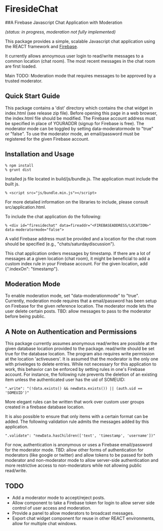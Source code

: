 # FiresideChat 

##A Firebase Javascript Chat Application with Moderation

*(status: in progress, moderation not fully implemented)*

This package provides a simple, scalable Javascript chat application using the REACT framework and [Firebase](https://www.firebase.com/).

It currently allows annoymous user login to read/write messages to a common location (chat room).  The most recent messages in the chat room are first loaded.

Main TODO: Moderation mode that requires messages to be approved by a trusted moderator. 

## Quick Start Guide

This package contains a 'dist' directory which contains the chat widget in index.html (see release zip file).  Before opening this page in a web browser, the index.html file should be modified.  The Firebase account address must be specified in place of YOURADDR (signup for Firebase is free).  The moderator mode can be toggled by setting data-moderatormode to "true" or "false".  To use the moderator mode, an email/password must be registered for the given Firebase account.

## Installation and Usage

    % npm install
    % grunt dist

Installed js file located in build/js/bundle.js.  The application must include the built js.

    % <script src="js/bundle.min.js"></script>

For more detailed information on the libraries to include, please consult src/application.html.

To include the chat application do the following:

    % <div id="firesidechat" data=fireaddr="<FIREBASEADDRESS/LOCATION>" data-moderatormode="false">

A valid Firebase address must be provided and a location for the chat room should be specified (e.g., "chats/saturdaydiscussion").

This chat application orders messages by timestamp.  If there are a lot of messages at a given location (chat room), it might be beneficial to add a custom index rule in your Firebase account.  For the given location, add {".indexOn": "timestamp"}.

## Moderation Mode

To enable moderation mode, set "data-moderationmode" to "true".  Currently, moderation mode requires that a email/password has been setup on Firebase for the given reference location.  The moderator mode lets the user delete certain posts.  TBD: allow messages to pass to the moderator before being public.

## A Note on Authentication and Permissions

This package currently assumes anonymous read/writes are possible at the given database location provided to the package.  read/write should be set true for the database location.  The program also requires write permission at the location 'activeusers'.  It is assumed that the moderator is the only one with priveleges to delete entries.  While not necessary for this application to work, this behavior can be enforced by setting rules in one's Firebase account.  For instance, the following rule prevents the deletion of an existing item unless the authenticated user has the uid of SOMEUID:

    ".write": "(!data.exists() && newData.exists()) || (auth.uid == 'SOMEUID')"

More elegant rules can be written that work over custom user groups created in a firebase database location.

It is also possible to ensure that only items with a certain format can be added.  The following validation rule admits the messages added by this application.

    ".validate": "newData.hasChildren(['text', 'timestamp', 'username'])"
    
For now, authentication is anonymous or uses a Firebase email/password for the moderator mode.  TBD: allow other forms of authentication for moderators (like google or twitter) and allow tokens to be passed for both moderator and non-moderator mode to allow server-side authentication and more restrictive access to non-moderators while not allowing public read/write.

## TODO

* Add a moderator mode to accept/reject posts.
* Allow component to take a Firebase token for login to allow server side control of user access and moderation.
* Provide a panel to allow moderators to broadcast messages.
* Export chat widget component for reuse in other REACT environments, allow for multiple chat windows.
